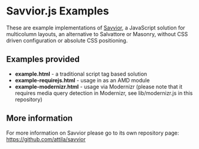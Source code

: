 # Savvior.js Examples

These are example implementations of [Savvior](https://github.com/attila/savvior),
a JavaScript solution for multicolumn layouts, an alternative to Salvattore or
Masonry, without CSS driven configuration or absolute CSS positioning.

## Examples provided

* __example.html__ - a traditional script tag based solution
* __example-requirejs.html__ - usage in as an AMD module
* __example-modernizr.html__ - usage via Modernizr (please note that it requires
  media query detection in Modernizr, see lib/modernizr.js in this repository)

## More information

For more information on Savvior please go to its own repository page:
https://github.com/attila/savvior
